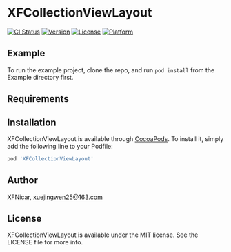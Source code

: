 # XFCollectionViewLayout

[![CI Status](https://img.shields.io/travis/XFNicar/XFCollectionViewLayout.svg?style=flat)](https://travis-ci.org/XFNicar/XFCollectionViewLayout)
[![Version](https://img.shields.io/cocoapods/v/XFCollectionViewLayout.svg?style=flat)](https://cocoapods.org/pods/XFCollectionViewLayout)
[![License](https://img.shields.io/cocoapods/l/XFCollectionViewLayout.svg?style=flat)](https://cocoapods.org/pods/XFCollectionViewLayout)
[![Platform](https://img.shields.io/cocoapods/p/XFCollectionViewLayout.svg?style=flat)](https://cocoapods.org/pods/XFCollectionViewLayout)

## Example

To run the example project, clone the repo, and run `pod install` from the Example directory first.

## Requirements

## Installation

XFCollectionViewLayout is available through [CocoaPods](https://cocoapods.org). To install
it, simply add the following line to your Podfile:

```ruby
pod 'XFCollectionViewLayout'
```

## Author

XFNicar, xuejingwen25@163.com

## License

XFCollectionViewLayout is available under the MIT license. See the LICENSE file for more info.

